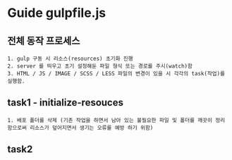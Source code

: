 # Guide gulpfile.js

## 전체 동작 프로세스
    1. gulp 구동 시 리소스(resources) 초기화 진행
    2. server 를 띄우고 초기 설정해둔 파일 형식 또는 경로를 주시(watch)함
    3. HTML / JS / IMAGE / SCSS / LESS 파일의 변경이 있을 시 각각의 task(작업)를 실행함.

## task1 - initialize-resouces
    1. 배포 폴더를 삭제 (기존 작업을 하면서 남아 있는 불필요한 파일 및 폴더를 깨끗이 정리함으로써 리소스가 덮어지면서 생기는 오류를 예방 하기 위함)


## task2
